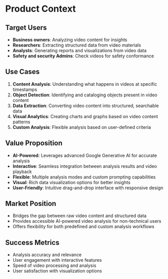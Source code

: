 # Product Context

## Target Users
- **Business owners**: Analyzing video content for insights
- **Researchers**: Extracting structured data from video materials
- **Analysts**: Generating reports and visualizations from video data
- **Safety and security Admins**: Check videos for safety conformance

## Use Cases
1. **Content Analysis**: Understanding what happens in videos at specific timestamps
2. **Object Detection**: Identifying and cataloging objects present in video content
3. **Data Extraction**: Converting video content into structured, searchable data
4. **Visual Analytics**: Creating charts and graphs based on video content patterns
5. **Custom Analysis**: Flexible analysis based on user-defined criteria

## Value Proposition
- **AI-Powered**: Leverages advanced Google Generative AI for accurate analysis
- **Interactive**: Seamless integration between analysis results and video playback
- **Flexible**: Multiple analysis modes and custom prompting capabilities
- **Visual**: Rich data visualization options for better insights
- **User-Friendly**: Intuitive drag-and-drop interface with responsive design

## Market Position
- Bridges the gap between raw video content and structured data
- Provides accessible AI-powered video analysis for non-technical users
- Offers flexibility for both predefined and custom analysis workflows

## Success Metrics
- Analysis accuracy and relevance
- User engagement with interactive features
- Speed of video processing and analysis
- User satisfaction with visualization options
